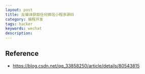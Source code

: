```yaml
---
layout: post
title: 反编译获取任何微信小程序源码
category: 编程开发
tags: hacker
keywords: wechat
description: 
---
```




## Reference

* <https://blog.csdn.net/qq_33858250/article/details/80543815>